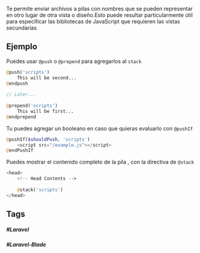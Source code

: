 Te permite enviar archivos a pilas con nombres que se pueden representar en otro lugar de otra vista o diseño.Esto puede resultar particularmente útil para especificar las bibliotecas de JavaScript que requieren las vistas secundarias
## Ejemplo

Puedes usar `@push` o `@prepend` para agregarlos al `stack`

```php
@push('scripts')
    This will be second...
@endpush
 
// Later...
 
@prepend('scripts')
    This will be first...
@endprepend
```

Tu puedes agregar un booleano en caso que quieras evaluarlo con `@pushIf`

```php
@pushIf($shouldPush, 'scripts')
    <script src="/example.js"></script>
@endPushIf
```

Puedes mostrar el contenido completo de la pila , con la directiva de `@stack`

```php
<head>
    <!-- Head Contents -->
 
    @stack('scripts')
</head>
```
## Tags

##### #Laravel
##### #Laravel-Blade